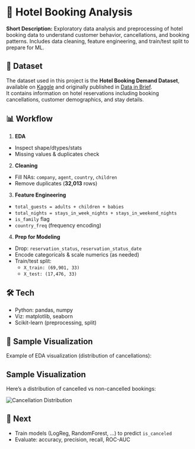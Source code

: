 # 🏨 Hotel Booking Analysis

**Short Description:** Exploratory data analysis and preprocessing of hotel booking data to understand customer behavior, cancellations, and booking patterns. Includes data cleaning, feature engineering, and train/test split to prepare for ML.

## 📂 Dataset
The dataset used in this project is the **Hotel Booking Demand Dataset**, available on [Kaggle](https://www.kaggle.com/datasets/jessemostipak/hotel-booking-demand) and originally published in [Data in Brief](https://www.sciencedirect.com/science/article/pii/S2352340918315191).  
It contains information on hotel reservations including booking cancellations, customer demographics, and stay details.

## 📊 Workflow
1) **EDA**
- Inspect shape/dtypes/stats
- Missing values & duplicates check

2) **Cleaning**
- Fill NAs: `company`, `agent`, `country`, `children`
- Remove duplicates (**32,013** rows)

3) **Feature Engineering**
- `total_guests = adults + children + babies`
- `total_nights = stays_in_week_nights + stays_in_weekend_nights`
- `is_family` flag
- `country_freq` (frequency encoding)

4) **Prep for Modeling**
- Drop: `reservation_status`, `reservation_status_date`
- Encode categoricals & scale numerics (as needed)
- Train/test split:
  - `X_train: (69,901, 33)`
  - `X_test: (17,476, 33)`

## 🛠 Tech
- Python: pandas, numpy
- Viz: matplotlib, seaborn
- Scikit-learn (preprocessing, split)

## 📸 Sample Visualization
Example of EDA visualization (distribution of cancellations):

## Sample Visualization
Here’s a distribution of cancelled vs non-cancelled bookings:

![Cancellation Distribution](images/cancellation_dist.png)

## 🚀 Next
- Train models (LogReg, RandomForest, …) to predict `is_canceled`
- Evaluate: accuracy, precision, recall, ROC-AUC
